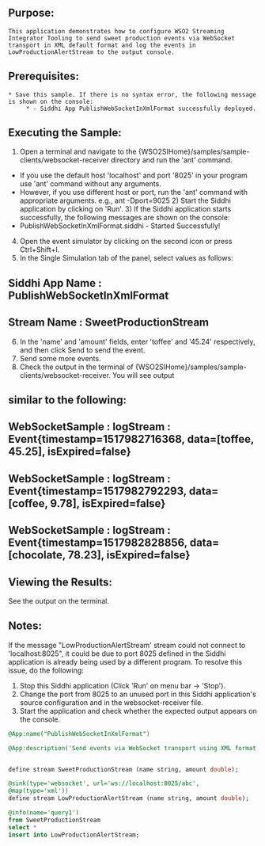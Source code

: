

## Purpose:
	This application demonstrates how to configure WSO2 Streaming Integrator Tooling to send sweet production events via WebSocket
	transport in XML default format and log the events in LowProductionAlertStream to the output console.

## Prerequisites:
	* Save this sample. If there is no syntax error, the following message is shown on the console:
	     * - Siddhi App PublishWebSocketInXmlFormat successfully deployed.

## Executing the Sample:
1) Open a terminal and navigate to the {WSO2SIHome}/samples/sample-clients/websocket-receiver directory
and run the 'ant' command.
* If you use the default host 'localhost' and port '8025' in your program use 'ant' command
without any arguments.
* However, if you use different host or port, run the 'ant' command with appropriate arguments.
e.g., ant -Dport=9025
	2) Start the Siddhi application by clicking on 'Run'.
	3) If the Siddhi application starts successfully, the following messages are shown on the console:
* PublishWebSocketInXmlFormat.siddhi - Started Successfully!
4) Open the event simulator by clicking on the second icon or press Ctrl+Shift+I.
5) In the Single Simulation tab of the panel, select values as follows:
## Siddhi App Name  : PublishWebSocketInXmlFormat
## Stream Name     : SweetProductionStream
6) In the 'name' and 'amount' fields, enter 'toffee' and '45.24' respectively, and then click Send to send the
event.
7) Send some more events.
8) Check the output in the terminal of {WSO2SIHome}/samples/sample-clients/websocket-receiver. You will see output
## similar to the following:
## WebSocketSample : logStream : Event{timestamp=1517982716368, data=[toffee, 45.25], isExpired=false}
## WebSocketSample : logStream : Event{timestamp=1517982792293, data=[coffee, 9.78], isExpired=false}
## WebSocketSample : logStream : Event{timestamp=1517982828856, data=[chocolate, 78.23], isExpired=false}
## Viewing the Results:
See the output on the terminal.

## Notes:
If the message "LowProductionAlertStream' stream could not connect to 'localhost:8025", it could be due to port 8025
defined in the Siddhi application is already being used by a different program. To resolve this issue, do the following:
1) Stop this Siddhi application (Click 'Run' on menu bar -> 'Stop').
2) Change the port from 8025 to an unused port in this Siddhi application's source configuration and in the
websocket-receiver file.
3) Start the application and check whether the expected output appears on the console.


```sql
@App:name("PublishWebSocketInXmlFormat")

@App:description('Send events via WebSocket transport using XML format')


define stream SweetProductionStream (name string, amount double);

@sink(type='websocket', url='ws://localhost:8025/abc',
@map(type='xml'))
define stream LowProductionAlertStream (name string, amount double);

@info(name='query1') 
from SweetProductionStream
select *
insert into LowProductionAlertStream;
```